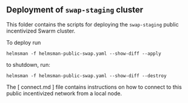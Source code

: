 ## Deployment of `swap-staging` cluster

This folder contains the scripts for deploying the `swap-staging` public incentivized Swarm cluster.


To deploy run

```helmsman -f helmsman-public-swap.yaml --show-diff --apply```

to shutdown, run:

```helmsman -f helmsman-public-swap.yaml --show-diff --destroy```

The [ connect.md ] file contains instructions on how to connect to this public incentivized network from a local node.
